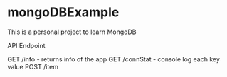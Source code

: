 # mongoDBExample

This is a personal project to learn MongoDB

API Endpoint

GET /info - returns info of the app
GET /connStat - console log each key value
POST /item